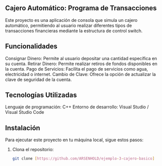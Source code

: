 ## Cajero Automático: Programa de Transacciones
Este proyecto es una aplicación de consola que simula un cajero automático, permitiendo al usuario realizar diferentes tipos de transacciones financieras mediante la estructura de control switch.

## Funcionalidades
Consignar Dinero: Permite al usuario depositar una cantidad específica en su cuenta.
Retirar Dinero: Permite realizar retiros de fondos disponibles en la cuenta.
Pago de Servicios: Facilita el pago de servicios como agua, electricidad o internet.
Cambio de Clave: Ofrece la opción de actualizar la clave de seguridad de la cuenta.
## Tecnologías Utilizadas
Lenguaje de programación: C++
Entorno de desarrollo: Visual Studio / Visual Studio Code
## Instalación
Para ejecutar este proyecto en tu máquina local, sigue estos pasos:



1. Clona el repositorio:
   ```bash
   git clone [https://github.com/ARSENHOLD/ejemplo-3-cajero-basico]


